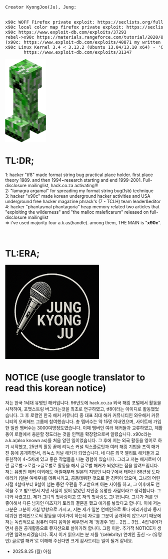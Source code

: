 <pre>
Creator KyongJoo(Ju), Jung:

       
x90c WOFF Firefox private exploit: https://seclists.org/fulldisclosure/2013/Aug/187
x90c local color map firefox private exploit: https://seclists.org/fulldisclosure/2013/Aug/188
x90c https://www.exploit-db.com/exploits/37293
rebel->x90c https://materials.rangeforce.com/tutorial/2020/07/12/Chocobo-Root/ zeroday exploit
(x90c: https://www.exploit-db.com/exploits/40871 my written exploit oneshot code. it's not rebel's i upload it by his rebel id.(a.k.a) he and me elite hacker)
x90c Linux Kernel 3.4 < 3.13.2 (Ubuntu 13.04/13.10 x64) - 'CONFIG_X86_X32=y' Local Privilege Escalation (3):
       https://www.exploit-db.com/exploits/31347
</pre>
<img src="kripertotor.png"><br>
# TL:DR;
1: hacker "tf8" made format string bug practical place holder. first place theory 1989. and then 1994~research starting and end 1999-2001. Full-disclosure mailinglist, hack.co.za activating!!!<br>
2: "lamagra argamal" for spreading my format string bug(fsb) technique<br>
3: hacker "x90c" made korean underground hacker activities and USA underground free hacker magazine phrack's (7 - TCLH) team leader&editor<br>
4: hacker "phantasmal phantagoria" heap memory related two articles that "exploiting the wilderness" and "the malloc maleficarum"  released
on full-disclosure mailinglist<br>
=> i've used majority four a.k.as(handle). among them, THE MAIN is "**x90c**".<br><br><br>
# TL:ERA;
<img src="singer.png" width=300 height=300><br>

# NOTICE (use google translator to read this korean notice)
저는 한국 1세대 유명인 해커입니다. 96년도에 hack.co.za 외국 해킹 포털에서 활동을 시작하여, 포맷스트링 버그라는것을 최초로 연구하였고, tf8이라는 아이디로 활동했었습니다. 그 후 로컬인 한국 해커 커뮤니티 중 대표 최대 해커 커뮤니티인 와우해커 커뮤니티의 오버헤드 그룹에 참여했습니다.
총 멤버수는 약 15명 이내였으며, 사이트에 가입한 일반 멤버수는 3000여명정도였습니다. 이때 멤버인 여러 해커들과 교류하였고, 제활동이 로컬에서 충분할 정도라는 것을 인맥을 확장함으로써 알렸습니다. x90c라는 a.k.a(also known as)를 처음 알린 일이었습니다.
그 후에 저는 외국 활동을 영어로 하기 시작했고, 25년의 활동 끝에 리눅스 커널 익스플로잇과 여러 해킹 기법을 프랙 매거진 등에 공개하면서, 리눅스 커널 해커가 되었습니다. 네 다른 외국 엘리트 해커들과 교류한적이 4~5차례 있고 좋은 작업들을 나눈 경험이 있습니다.
그리고 저는 해커로써 이런 글로벌->로컬->글로벌로 활동을 해서 글로벌 해커가 되었다는 점을 알려드립니다. 저는 유명인 해커 이외에도 어릴때부터 일본의 지방인 나다구에서 태어난 88년생 토다 에리카 (일본 여배우)를 데뷔시키고, 공동데뷔한 것으로 한 경력이 있으며, 그녀의 어린 시절 4살때부터 
9살이 넘는 동안 우편을 주고받으며 아는 사이를 하고, 그 이후에도 연락을 주고 받으면서 지낸 사실이 있어 알았던 지인중 유명한 사람이라고 생각합니다. 그녀와 사겼고요. 제가 그녀의 첫사랑이고 또 저의 첫사랑도 그녀입니다. 그녀가 저를 안 좋아해서 다른 남자인 마츠자카 토리와 결혼을 했고 애기를
낳았다고 합니다. 이에 저는 그분은 그분이 가실 방향으로 가시고, 저는 제가 일본 연예인으로 토다 에리카상과 동시 데뷔한 연예인으로써 활동을 이어가야 하는데 자료를 그분이 공개하지 않으시기 때문에 저는 독립적으로 컴퓨터 미디 음악을 배우면서 제 '정경주 1집 .. 2집... 3집.. 4집'내어가면서 
음원 공개활동으로 뮤지션으로 살아가려 합니다. 그럼 이만. 추가적 NOTICE가 생기면 알려드리겠습니다. 혹시 이거 읽으시는 분 저를 '(celebrity) 연예인 출신 -> (유명인) 글로벌 해커'로 이해해 주신다면 크게 감사드리는 일이 될거 같네요. 
- 2025.8.25 (월) 아침
